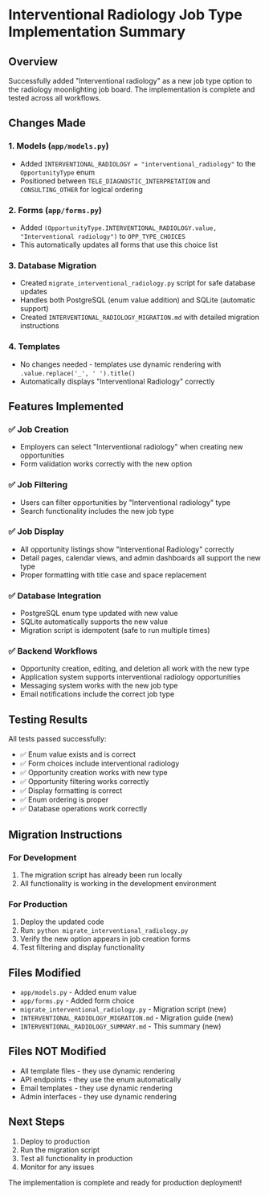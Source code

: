 # Interventional Radiology Job Type Implementation Summary

## Overview
Successfully added "Interventional radiology" as a new job type option to the radiology moonlighting job board. The implementation is complete and tested across all workflows.

## Changes Made

### 1. Models (`app/models.py`)
- Added `INTERVENTIONAL_RADIOLOGY = "interventional_radiology"` to the `OpportunityType` enum
- Positioned between `TELE_DIAGNOSTIC_INTERPRETATION` and `CONSULTING_OTHER` for logical ordering

### 2. Forms (`app/forms.py`)
- Added `(OpportunityType.INTERVENTIONAL_RADIOLOGY.value, "Interventional radiology")` to `OPP_TYPE_CHOICES`
- This automatically updates all forms that use this choice list

### 3. Database Migration
- Created `migrate_interventional_radiology.py` script for safe database updates
- Handles both PostgreSQL (enum value addition) and SQLite (automatic support)
- Created `INTERVENTIONAL_RADIOLOGY_MIGRATION.md` with detailed migration instructions

### 4. Templates
- No changes needed - templates use dynamic rendering with `.value.replace('_', ' ').title()`
- Automatically displays "Interventional Radiology" correctly

## Features Implemented

### ✅ Job Creation
- Employers can select "Interventional radiology" when creating new opportunities
- Form validation works correctly with the new option

### ✅ Job Filtering
- Users can filter opportunities by "Interventional radiology" type
- Search functionality includes the new job type

### ✅ Job Display
- All opportunity listings show "Interventional Radiology" correctly
- Detail pages, calendar views, and admin dashboards all support the new type
- Proper formatting with title case and space replacement

### ✅ Database Integration
- PostgreSQL enum type updated with new value
- SQLite automatically supports the new value
- Migration script is idempotent (safe to run multiple times)

### ✅ Backend Workflows
- Opportunity creation, editing, and deletion all work with the new type
- Application system supports interventional radiology opportunities
- Messaging system works with the new job type
- Email notifications include the correct job type

## Testing Results

All tests passed successfully:
- ✅ Enum value exists and is correct
- ✅ Form choices include interventional radiology
- ✅ Opportunity creation works with new type
- ✅ Opportunity filtering works correctly
- ✅ Display formatting is correct
- ✅ Enum ordering is proper
- ✅ Database operations work correctly

## Migration Instructions

### For Development
1. The migration script has already been run locally
2. All functionality is working in the development environment

### For Production
1. Deploy the updated code
2. Run: `python migrate_interventional_radiology.py`
3. Verify the new option appears in job creation forms
4. Test filtering and display functionality

## Files Modified
- `app/models.py` - Added enum value
- `app/forms.py` - Added form choice
- `migrate_interventional_radiology.py` - Migration script (new)
- `INTERVENTIONAL_RADIOLOGY_MIGRATION.md` - Migration guide (new)
- `INTERVENTIONAL_RADIOLOGY_SUMMARY.md` - This summary (new)

## Files NOT Modified
- All template files - they use dynamic rendering
- API endpoints - they use the enum automatically
- Email templates - they use dynamic rendering
- Admin interfaces - they use dynamic rendering

## Next Steps
1. Deploy to production
2. Run the migration script
3. Test all functionality in production
4. Monitor for any issues

The implementation is complete and ready for production deployment!
